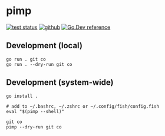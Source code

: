 # pimp

[![test status](https://img.shields.io/github/workflow/status/aymericbeaumet/pimp/Continuous%20Integration?style=flat-square&logo=github)](https://github.com/aymericbeaumet/pimp/actions)
[![github](https://img.shields.io/github/issues/aymericbeaumet/pimp?style=flat-square&logo=github)](https://github.com/aymericbeaumet/pimp/issues)
[![Go.Dev reference](https://img.shields.io/badge/go.dev-reference-blue?style=flat-square&logo=go&logoColor=white)](https://pkg.go.dev/github.com/aymericbeaumet/pimp)

## Development (local)

```
go run . git co
go run . --dry-run git co
```

## Development (system-wide)

```
go install .

# add to ~/.bashrc, ~/.zshrc or ~/.config/fish/config.fish
eval "$(pimp --shell)"

git co
pimp --dry-run git co
```
